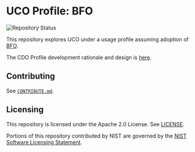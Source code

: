 # UCO Profile: BFO

![Repository Status](https://img.shields.io/badge/-exploratory-informational)

This repository explores UCO under a usage profile assuming adoption of [BFO](https://github.com/BFO-ontology/BFO-2020).

The CDO Profile development rationale and design is [here](https://cyberdomainontology.org/ontology/development/#profiles).


## Contributing

See [`CONTRIBUTE.md`](CONTRIBUTE.md).


## Licensing

This repository is licensed under the Apache 2.0 License.  See [LICENSE](LICENSE).

Portions of this repository contributed by NIST are governed by the [NIST Software Licensing Statement](THIRD_PARTY_LICENSES.md#nist-software-licensing-statement).
